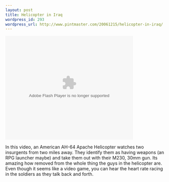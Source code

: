 ```yaml
--- 
layout: post
title: Helicopter in Iraq
wordpress_id: 293
wordpress_url: http://www.pintmaster.com/20061215/helicopter-in-iraq/
---
```

<embed style="width:400px; height:326px;" id="VideoPlayback" type="application/x-shockwave-flash" src="http://video.google.com/googleplayer.swf?docId=6174279670284717378&hl=en" flashvars=""> </embed>

In this video, an American AH-64 Apache Helicopter watches two insurgents from two miles away. They identify them as having weapons (an RPG launcher maybe) and take them out with their M230, 30mm gun. Its amazing how removed from the whole thing the guys in the helicopter are. Even though it seems like a video game, you can hear the heart rate racing in the soldiers as they talk back and forth.
 
